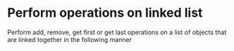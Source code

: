 # Perform operations on linked list

Perform add, remove, get first or get last operations on a list of objects that are linked together in the following manner

